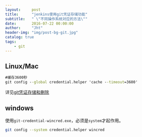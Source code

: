 ```yaml
---
layout:     post
title:      "jenkins使用git凭证存储功能"
subtitle:   " \"不同操作系统对应的方法\""
date:       2016-07-22 00:00:00
author:     "Jht"
header-img: "img/post-bg-git.jpg"
catalog: true
tags:
    - git
---
```



## Linux/Mac

```bat  
#缓存3600秒
git config --global credential.helper 'cache --timeout=3600'    
```

详见[git凭证存储和删除](https://jianghaitao1221.github.io/2016/07/22/git-credential/)



## windows

使用`git-credential-wincred.exe`，必须是`system`才起作用。

```bash
git config --system credential.helper wincred
```